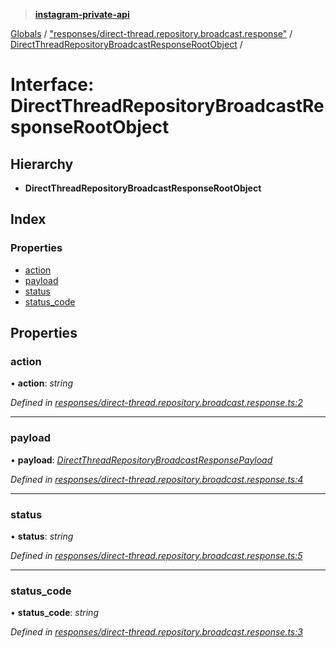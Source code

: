 > **[instagram-private-api](../README.md)**

[Globals](../README.md) / ["responses/direct-thread.repository.broadcast.response"](../modules/_responses_direct_thread_repository_broadcast_response_.md) / [DirectThreadRepositoryBroadcastResponseRootObject](_responses_direct_thread_repository_broadcast_response_.directthreadrepositorybroadcastresponserootobject.md) /

# Interface: DirectThreadRepositoryBroadcastResponseRootObject

## Hierarchy

* **DirectThreadRepositoryBroadcastResponseRootObject**

## Index

### Properties

* [action](_responses_direct_thread_repository_broadcast_response_.directthreadrepositorybroadcastresponserootobject.md#action)
* [payload](_responses_direct_thread_repository_broadcast_response_.directthreadrepositorybroadcastresponserootobject.md#payload)
* [status](_responses_direct_thread_repository_broadcast_response_.directthreadrepositorybroadcastresponserootobject.md#status)
* [status_code](_responses_direct_thread_repository_broadcast_response_.directthreadrepositorybroadcastresponserootobject.md#status_code)

## Properties

###  action

• **action**: *string*

*Defined in [responses/direct-thread.repository.broadcast.response.ts:2](https://github.com/dilame/instagram-private-api/blob/01eb399/src/responses/direct-thread.repository.broadcast.response.ts#L2)*

___

###  payload

• **payload**: *[DirectThreadRepositoryBroadcastResponsePayload](_responses_direct_thread_repository_broadcast_response_.directthreadrepositorybroadcastresponsepayload.md)*

*Defined in [responses/direct-thread.repository.broadcast.response.ts:4](https://github.com/dilame/instagram-private-api/blob/01eb399/src/responses/direct-thread.repository.broadcast.response.ts#L4)*

___

###  status

• **status**: *string*

*Defined in [responses/direct-thread.repository.broadcast.response.ts:5](https://github.com/dilame/instagram-private-api/blob/01eb399/src/responses/direct-thread.repository.broadcast.response.ts#L5)*

___

###  status_code

• **status_code**: *string*

*Defined in [responses/direct-thread.repository.broadcast.response.ts:3](https://github.com/dilame/instagram-private-api/blob/01eb399/src/responses/direct-thread.repository.broadcast.response.ts#L3)*